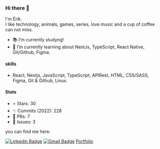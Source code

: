 
  ### Hi there 👋

  I'm Érik.  
  I like technology, animals, games, series, love music and a cup of coffee can not miss.

  - 📚 I’m currently studyng!
  - 🌱 I’m currently learning about NextJs, TypeScript, React Native, Git/Github, Figma.

  #### skills
  - React, Nextjs, JavaScript, TypeScript, APIRest, HTML, CSS/SASS, Figma, Git & Github, Linux.

  #### Stats
  - ⭐ Stars: 30    
  - :sparkles: Commits (2022): 228    
  - 🧵 PRs: 7    
  - 🚩 Issues: 3    

  you can find me here:  

  [![Linkedin Badge](https://img.shields.io/badge/-Linkedin-blue?style=flat-square&logo=Linkedin&logoColor=white&link=https://www.linkedin.com/in/erik-albuquerque/)](https://www.linkedin.com/in/erik-albuquerque/)
  [![Gmail Badge](https://img.shields.io/badge/-Gmail-c14438?style=flat-square&logo=Gmail&logoColor=white&link=mailto:erik.albuquerque.oficial@gmail.com)](mailto:erik.albuquerque.oficial@gmail.com)
  [Portfolio](https://portfolio-kataik.vercel.app/)
  
